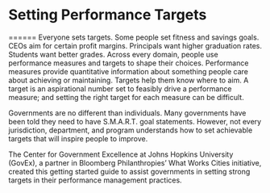 # Setting Performance Targets
======
Everyone sets targets. Some people set fitness and savings goals. CEOs aim for certain profit margins. Principals want higher graduation rates. Students want better grades. Across every domain, people use performance measures and targets to shape their choices. Performance measures provide quantitative information about something people care about achieving or maintaining. Targets help them know where to aim. A target is an aspirational number set to feasibly drive a performance measure; and setting the right target for each measure can be difficult. 

Governments are no different than individuals. Many governments have been told they need to have S.M.A.R.T. goal statements. However, not every jurisdiction, department, and program understands how to set achievable targets that will inspire people to improve. 

The Center for Government Excellence at Johns Hopkins University (GovEx), a partner in Bloomberg Philanthropies’ What Works Cities initiative, created this getting started guide to assist governments in setting strong targets in their performance management practices. 

